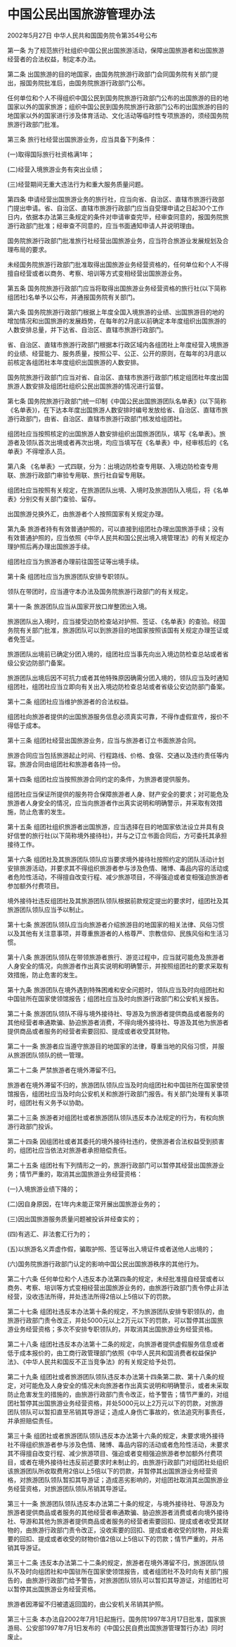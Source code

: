 # 中国公民出国旅游管理办法

2002年5月27日 中华人民共和国国务院令第354号公布

<!-- INFO END -->

第一条 为了规范旅行社组织中国公民出国旅游活动，保障出国旅游者和出国旅游经营者的合法权益，制定本办法。

第二条 出国旅游的目的地国家，由国务院旅游行政部门会同国务院有关部门提出，报国务院批准后，由国务院旅游行政部门公布。

任何单位和个人不得组织中国公民到国务院旅游行政部门公布的出国旅游的目的地国家以外的国家旅游；组织中国公民到国务院旅游行政部门公布的出国旅游的目的地国家以外的国家进行涉及体育活动、文化活动等临时性专项旅游的，须经国务院旅游行政部门批准。

第三条 旅行社经营出国旅游业务，应当具备下列条件：

(一)取得国际旅行社资格满1年；

(二)经营入境旅游业务有突出业绩；

(三)经营期间无重大违法行为和重大服务质量问题。

第四条 申请经营出国旅游业务的旅行社，应当向省、自治区、直辖市旅游行政部门提出申请。省、自治区、直辖市旅游行政部门应当自受理申请之日起30个工作日内，依据本办法第三条规定的条件对申请审查完毕，经审查同意的，报国务院旅游行政部门批准；经审查不同意的，应当书面通知申请人并说明理由。

国务院旅游行政部门批准旅行社经营出国旅游业务，应当符合旅游业发展规划及合理布局的要求。

未经国务院旅游行政部门批准取得出国旅游业务经营资格的，任何单位和个人不得擅自经营或者以商务、考察、培训等方式变相经营出国旅游业务。

第五条 国务院旅游行政部门应当将取得出国旅游业务经营资格的旅行社(以下简称组团社)名单予以公布，并通报国务院有关部门。

第六条 国务院旅游行政部门根据上年度全国入境旅游的业绩、出国旅游目的地的增加情况和出国旅游的发展趋势，在每年的2月底以前确定本年度组织出国旅游的人数安排总量，并下达省、自治区、直辖市旅游行政部门。

省、自治区、直辖市旅游行政部门根据本行政区域内各组团社上年度经营入境旅游的业绩、经营能力、服务质量，按照公平、公正、公开的原则，在每年的3月底以前核定各组团社本年度组织出国旅游的人数安排。

国务院旅游行政部门应当对省、自治区、直辖市旅游行政部门核定组团社年度出国旅游人数安排及组团社组织公民出国旅游的情况进行监督。

第七条 国务院旅游行政部门统一印制《中国公民出国旅游团队名单表》(以下简称《名单表》)，在下达本年度出国旅游人数安排时编号发放给省、自治区、直辖市旅游行政部门，由省、自治区、直辖市旅游行政部门核发给组团社。

组团社应当按照核定的出国旅游人数安排组织出国旅游团队，填写《名单表》。旅游者及领队首次出境或者再次出境，均应当填写在《名单表》中，经审核后的《名单表》不得增添人员。

第八条 《名单表》一式四联，分为：出境边防检查专用联、入境边防检查专用联、旅游行政部门审验专用联、旅行社自留专用联。

组团社应当按照有关规定，在旅游团队出境、入境时及旅游团队入境后，将《名单表》分别交有关部门查验、留存。

出国旅游兑换外汇，由旅游者个人按照国家有关规定办理。

第九条 旅游者持有有效普通护照的，可以直接到组团社办理出国旅游手续；没有有效普通护照的，应当依照《中华人民共和国公民出境入境管理法》的有关规定办理护照后再办理出国旅游手续。

组团社应当为旅游者办理前往国签证等出境手续。

第十条 组团社应当为旅游团队安排专职领队。

领队在带团时，应当遵守本办法及国务院旅游行政部门的有关规定。

第十一条 旅游团队应当从国家开放口岸整团出入境。

旅游团队出入境时，应当接受边防检查站对护照、签证、《名单表》的查验。经国务院有关部门批准，旅游团队可以到旅游目的地国家按照该国有关规定办理签证或者免签证。

旅游团队出境前已确定分团入境的，组团社应当事先向出入境边防检查总站或者省级公安边防部门备案。

旅游团队出境后因不可抗力或者其他特殊原因确需分团入境的，领队应当及时通知组团社，组团社应当立即向有关出入境边防检查总站或者省级公安边防部门备案。

第十二条 组团社应当维护旅游者的合法权益。

组团社向旅游者提供的出国旅游服务信息必须真实可靠，不得作虚假宣传，报价不得低于成本。

第十三条 组团社经营出国旅游业务，应当与旅游者订立书面旅游合同。

旅游合同应当包括旅游起止时间、行程路线、价格、食宿、交通以及违约责任等内容。旅游合同由组团社和旅游者各持一份。

第十四条 组团社应当按照旅游合同约定的条件，为旅游者提供服务。

组团社应当保证所提供的服务符合保障旅游者人身、财产安全的要求；对可能危及旅游者人身安全的情况，应当向旅游者作出真实说明和明确警示，并采取有效措施，防止危害的发生。

第十五条 组团社组织旅游者出国旅游，应当选择在目的地国家依法设立并具有良好信誉的旅行社(以下简称境外接待社)，并与之订立书面合同后，方可委托其承担接待工作。

第十六条 组团社及其旅游团队领队应当要求境外接待社按照约定的团队活动计划安排旅游活动，并要求其不得组织旅游者参与涉及色情、赌博、毒品内容的活动或者危险性活动，不得擅自改变行程、减少旅游项目，不得强迫或者变相强迫旅游者参加额外付费项目。

境外接待社违反组团社及其旅游团队领队根据前款规定提出的要求时，组团社及其旅游团队领队应当予以制止。

第十七条 旅游团队领队应当向旅游者介绍旅游目的地国家的相关法律、风俗习惯以及其他有关注意事项，并尊重旅游者的人格尊严、宗教信仰、民族风俗和生活习惯。

第十八条 旅游团队领队在带领旅游者旅行、游览过程中，应当就可能危及旅游者人身安全的情况，向旅游者作出真实说明和明确警示，并按照组团社的要求采取有效措施，防止危害的发生。

第十九条 旅游团队在境外遇到特殊困难和安全问题时，领队应当及时向组团社和中国驻所在国家使领馆报告；组团社应当及时向旅游行政部门和公安机关报告。

第二十条 旅游团队领队不得与境外接待社、导游及为旅游者提供商品或者服务的其他经营者串通欺骗、胁迫旅游者消费，不得向境外接待社、导游及其他为旅游者提供商品或者服务的经营者索要回扣、提成或者收受其财物。

第二十一条 旅游者应当遵守旅游目的地国家的法律，尊重当地的风俗习惯，并服从旅游团队领队的统一管理。

第二十二条 严禁旅游者在境外滞留不归。

旅游者在境外滞留不归的，旅游团队领队应当及时向组团社和中国驻所在国家使领馆报告，组团社应当及时向公安机关和旅游行政部门报告。有关部门处理有关事项时，组团社有义务予以协助。

第二十三条 旅游者对组团社或者旅游团队领队违反本办法规定的行为，有权向旅游行政部门投诉。

第二十四条 因组团社或者其委托的境外接待社违约，使旅游者合法权益受到损害的，组团社应当依法对旅游者承担赔偿责任。

第二十五条 组团社有下列情形之一的，旅游行政部门可以暂停其经营出国旅游业务；情节严重的，取消其出国旅游业务经营资格：

(一)入境旅游业绩下降的；

(二)因自身原因，在1年内未能正常开展出国旅游业务的；

(三)因出国旅游服务质量问题被投诉并经查实的；

(四)有逃汇、非法套汇行为的；

(五)以旅游名义弄虚作假，骗取护照、签证等出入境证件或者送他人出境的；

(六)国务院旅游行政部门认定的影响中国公民出国旅游秩序的其他行为。

第二十六条 任何单位和个人违反本办法第四条的规定，未经批准擅自经营或者以商务、考察、培训等方式变相经营出国旅游业务的，由旅游行政部门责令停止非法经营，没收违法所得，并处违法所得2倍以上5倍以下的罚款。

第二十七条 组团社违反本办法第十条的规定，不为旅游团队安排专职领队的，由旅游行政部门责令改正，并处5000元以上2万元以下的罚款，可以暂停其出国旅游业务经营资格；多次不安排专职领队的，并取消其出国旅游业务经营资格。

第二十八条 组团社违反本办法第十二条的规定，向旅游者提供虚假服务信息或者低于成本报价的，由工商行政管理部门依照《中华人民共和国消费者权益保护法》、《中华人民共和国反不正当竞争法》的有关规定给予处罚。

第二十九条 组团社或者旅游团队领队违反本办法第十四条第二款、第十八条的规定，对可能危及人身安全的情况未向旅游者作出真实说明和明确警示，或者未采取防止危害发生的措施的，由旅游行政部门责令改正，给予警告；情节严重的，对组团社暂停其出国旅游业务经营资格，并处5000元以上2万元以下的罚款，对旅游团队领队可以暂扣直至吊销其导游证；造成人身伤亡事故的，依法追究刑事责任，并承担赔偿责任。

第三十条 组团社或者旅游团队领队违反本办法第十六条的规定，未要求境外接待社不得组织旅游者参与涉及色情、赌博、毒品内容的活动或者危险性活动，未要求其不得擅自改变行程、减少旅游项目、强迫或者变相强迫旅游者参加额外付费项目，或者在境外接待社违反前述要求时未制止的，由旅游行政部门对组团社处组织该旅游团队所收取费用2倍以上5倍以下的罚款，并暂停其出国旅游业务经营资格，对旅游团队领队暂扣其导游证；造成恶劣影响的，对组团社取消其出国旅游业务经营资格，对旅游团队领队吊销其导游证。

第三十一条 旅游团队领队违反本办法第二十条的规定，与境外接待社、导游及为旅游者提供商品或者服务的其他经营者串通欺骗、胁迫旅游者消费或者向境外接待社、导游和其他为旅游者提供商品或者服务的经营者索要回扣、提成或者收受其财物的，由旅游行政部门责令改正，没收索要的回扣、提成或者收受的财物，并处索要的回扣、提成或者收受的财物价值2倍以上5倍以下的罚款；情节严重的，并吊销其导游证。

第三十二条 违反本办法第二十二条的规定，旅游者在境外滞留不归，旅游团队领队不及时向组团社和中国驻所在国家使领馆报告，或者组团社不及时向有关部门报告的，由旅游行政部门给予警告，对旅游团队领队可以暂扣其导游证，对组团社可以暂停其出国旅游业务经营资格。

旅游者因滞留不归被遣返回国的，由公安机关吊销其护照。

第三十三条 本办法自2002年7月1日起施行。国务院1997年3月17日批准，国家旅游局、公安部1997年7月1日发布的《中国公民自费出国旅游管理暂行办法》同时废止。